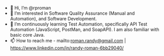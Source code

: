 - 👋 Hi, I’m @rproman
- 👀 I’m interested in Software Quality Assurance (Manual and Automation), and Software Development.
- 🌱 I’m continuously learning Test Automation, specifically API Test Automation (JavaScript, PostMan, and SoapAPI). I am also familiar with basic core Java.
- 📫 How to reach me - mailto:roman.randy@gmail.com | https://www.linkedin.com/in/randy-roman-6bb29040/

<!---
rproman/rproman is a ✨ special ✨ repository because its `README.md` (this file) appears on your GitHub profile.
You can click the Preview link to take a look at your changes.
--->
